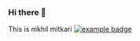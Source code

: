 ### Hi there 👋

This is nikhil mitkari <a href="#">
    <img src="help/badge1.svg" alt="example badge" style="vertical-align:top margin:6px 4px">
  </a> 

<!--
**nikhilmitkari/nikhilmitkari** is a ✨ _special_ ✨ repository because its `README.md` (this file) appears on your GitHub profile.

Here are some ideas to get you started:

- 🔭 I’m currently working on ...
- 🌱 I’m currently learning ...
- 👯 I’m looking to collaborate on ...
- 🤔 I’m looking for help with ...
- 💬 Ask me about ...
- 📫 How to reach me: ...
- 😄 Pronouns: ...
- ⚡ Fun fact: ...
-->
